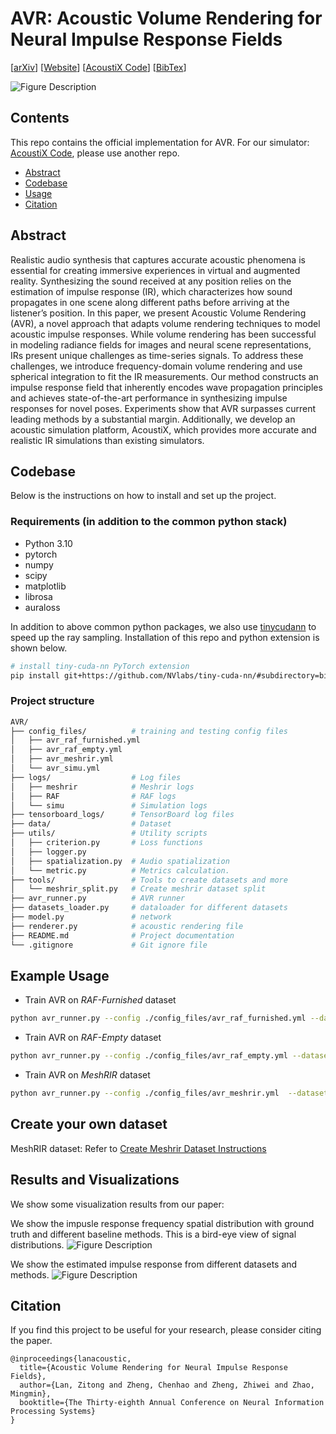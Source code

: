 # AVR: Acoustic Volume Rendering for Neural Impulse Response Fields

[[arXiv](https://arxiv.org/abs/2411.06307)] [[Website](https://zitonglan.github.io/project/avr/avr.html)] [[AcoustiX Code](https://github.com/penn-waves-lab/AcoustiX)] [[BibTex](#citation)] 

![Figure Description](assets/method.png)

## Contents
This repo contains the official implementation for AVR. For our simulator: [AcoustiX Code](https://github.com/penn-waves-lab/AcoustiX), please use another repo.
- [Abstract](#abstract)
- [Codebase](#codebase)
- [Usage](#usage)
- [Citation](#citation)

## Abstract
Realistic audio synthesis that captures accurate acoustic phenomena is essential for creating immersive experiences in virtual and augmented reality. Synthesizing the sound received at any position relies on the estimation of impulse response (IR), which characterizes how sound propagates in one scene along different paths before arriving at the listener’s position. In this paper, we present Acoustic Volume Rendering (AVR), a novel approach that adapts volume rendering techniques to model acoustic impulse responses. While volume rendering has been successful in modeling radiance fields for images and neural scene representations, IRs present unique challenges as time-series signals. To address these challenges, we introduce frequency-domain volume rendering and use spherical integration to fit the IR measurements. Our method constructs an impulse response field that inherently encodes wave propagation principles and achieves state-of-the-art performance in synthesizing impulse responses for novel poses. Experiments show that AVR surpasses current leading methods by a substantial margin. Additionally, we develop an acoustic simulation platform, AcoustiX, which provides more accurate and realistic IR simulations than existing simulators.

## Codebase
Below is the instructions on how to install and set up the project.

### Requirements (in addition to the common python stack)

* Python 3.10
* pytorch
* numpy
* scipy
* matplotlib
* librosa
* auraloss

In addition to above common python packages, we also use [tinycudann](https://github.com/NVlabs/tiny-cuda-nn) to speed up the ray sampling. Installation of this repo and python extension is shown below.  

```sh
# install tiny-cuda-nn PyTorch extension
pip install git+https://github.com/NVlabs/tiny-cuda-nn/#subdirectory=bindings/torch
```

### Project structure

```sh
AVR/
├── config_files/          # training and testing config files
│   ├── avr_raf_furnished.yml
│   ├── avr_raf_empty.yml
│   ├── avr_meshrir.yml
│   └── avr_simu.yml       
├── logs/                  # Log files
│   ├── meshrir            # Meshrir logs
│   ├── RAF                # RAF logs
│   └── simu               # Simulation logs
├── tensorboard_logs/      # TensorBoard log files
├── data/                  # Dataset 
├── utils/                 # Utility scripts
│   ├── criterion.py       # Loss functions   
│   ├── logger.py          
│   ├── spatialization.py  # Audio spatialization        
│   └── metric.py          # Metrics calculation.
├── tools/                 # Tools to create datasets and more   
│   └── meshrir_split.py   # Create meshrir dataset split
├── avr_runner.py          # AVR runner
├── datasets_loader.py     # dataloader for different datasets
├── model.py               # network
├── renderer.py            # acoustic rendering file
├── README.md              # Project documentation
└── .gitignore             # Git ignore file
```

## Example Usage

* Train AVR on *RAF-Furnished* dataset
```sh
python avr_runner.py --config ./config_files/avr_raf_furnished.yml --dataset_dir ./data/RAF/FurnishedRoomSplit
```

* Train AVR on *RAF-Empty* dataset
```sh
python avr_runner.py --config ./config_files/avr_raf_empty.yml --dataset_dir ./data/RAF/EmptyRoomSplit
```

* Train AVR on *MeshRIR* dataset
```sh
python avr_runner.py --config ./config_files/avr_meshrir.yml  --dataset_dir ./data/MeshRIR
```

## Create your own dataset
MeshRIR dataset: Refer to [Create Meshrir Dataset Instructions](tools/README.md##Instructions-on-creating-Mesh-RIR-S1-M3969-split)

## Results and Visualizations
We show some visualization results from our paper:

We show the impusle response frequency spatial distribution with ground truth and different baseline methods. This is a bird-eye view of signal distributions.
![Figure Description](assets/wave_distributions.png)

We show the estimated impulse response from different datasets and methods.
![Figure Description](assets/signal.png)


## Citation
If you find this project to be useful for your research, please consider citing the paper.
```
@inproceedings{lanacoustic,
  title={Acoustic Volume Rendering for Neural Impulse Response Fields},
  author={Lan, Zitong and Zheng, Chenhao and Zheng, Zhiwei and Zhao, Mingmin},
  booktitle={The Thirty-eighth Annual Conference on Neural Information Processing Systems}
}
```

